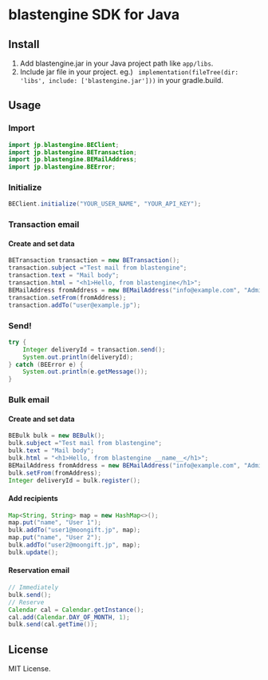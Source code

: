 # blastengine SDK for Java

## Install

1. Add blastengine.jar in your Java project path like `app/libs`.
2. Include jar file in your project. eg.) ` implementation(fileTree(dir: 'libs', include: ['blastengine.jar']))` in your gradle.build.

## Usage

### Import

```java
import jp.blastengine.BEClient;
import jp.blastengine.BETransaction;
import jp.blastengine.BEMailAddress;
import jp.blastengine.BEError;
```

### Initialize

```java
BEClient.initialize("YOUR_USER_NAME", "YOUR_API_KEY");
```

### Transaction email

#### Create and set data

```java
BETransaction transaction = new BETransaction();
transaction.subject ="Test mail from blastengine";
transaction.text = "Mail body";
transaction.html = "<h1>Hello, from blastengine</h1>";
BEMailAddress fromAddress = new BEMailAddress("info@example.com", "Admin");
transaction.setFrom(fromAddress);
transaction.addTo("user@example.jp");
```

### Send!

```java
try {
	Integer deliveryId = transaction.send();
	System.out.println(deliveryId);
} catch (BEError e) {
	System.out.println(e.getMessage());
}
```

### Bulk email

#### Create and set data

```java
BEBulk bulk = new BEBulk();
bulk.subject ="Test mail from blastengine";
bulk.text = "Mail body";
bulk.html = "<h1>Hello, from blastengine __name__</h1>";
BEMailAddress fromAddress = new BEMailAddress("info@example.com", "Admin");
bulk.setFrom(fromAddress);
Integer deliveryId = bulk.register();
```

#### Add recipients

```java
Map<String, String> map = new HashMap<>();
map.put("name", "User 1");
bulk.addTo("user1@moongift.jp", map);
map.put("name", "User 2");
bulk.addTo("user2@moongift.jp", map);
bulk.update();
```

#### Reservation email

```java
// Immediately
bulk.send();
// Reserve
Calendar cal = Calendar.getInstance();
cal.add(Calendar.DAY_OF_MONTH, 1);
bulk.send(cal.getTime());
```

## License

MIT License.


